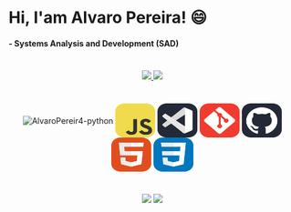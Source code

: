 # Hi, I'am Alvaro Pereira! 😄

#### - Systems Analysis and Development (SAD)
#### 

#

<div align="center">
    <a href="https://github.com/AlvaroPereir4">
    <img height="150em" src="https://github-readme-stats.vercel.app/api?username=AlvaroPereir4&show_icons=true&theme=dark&include_all_commits=true&count_private=true"/>
    <img height="150em" src="https://github-readme-stats.vercel.app/api/top-langs/?username=AlvaroPereir4&layout=compact&langs_count=7&theme=algolia"/>
    </a>
</div>
  
#

<div align="center">
    <img align="center" alt="AlvaroPereir4-python" height="60" width="70" src="https://cdn.jsdelivr.net/gh/devicons/devicon/icons/python/python-original.svg"/>
    <img align="center" alt="AlvaroPereir4-JavaScript" height="60" width="70" src="https://github.com/tandpfun/skill-icons/blob/main/icons/JavaScript.svg">
    <img align="center" alt="AlvaroPereir4-Vs Code" height="60" width="70" src="https://github.com/tandpfun/skill-icons/blob/main/icons/VSCode-Dark.svg">
    <img align="center" alt="AlvaroPereir4-Git" height="60" width="70" src="https://github.com/tandpfun/skill-icons/blob/main/icons/Git.svg">
    <img align="center" alt="AlvaroPereir4-Github" height="60" width="70" src="https://github.com/tandpfun/skill-icons/blob/main/icons/Github-Dark.svg">
    <img align="center" alt="AlvaroPereir4-HTML" height="60" width="70" src="https://github.com/tandpfun/skill-icons/blob/main/icons/HTML.svg">
    <img align="center" alt="AlvaroPereir4-CSS" height="60" width="70" src="https://github.com/tandpfun/skill-icons/blob/main/icons/CSS.svg">
</div>
    
#
    
<div align="center">
    <a href="https://www.linkedin.com/in/alvaro-pereira-b5b2a8227/" target="_blank"><img src="https://img.shields.io/badge/linkedin-%230077B5.svg?style=for-the-badge&logo=linkedin&logoColor=white" target="_blank"></a>
    <a href="mailto:devalvper@gmail.com" ><img src="https://img.shields.io/badge/Gmail-D14836?style=for-the-badge&logo=gmail&logoColor=white" target="_blank"></a>
</div>
